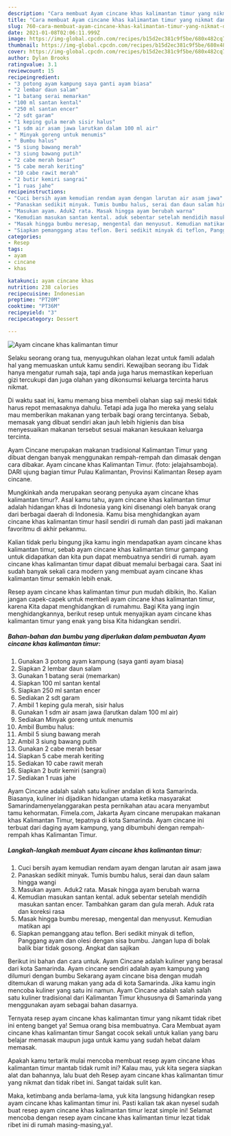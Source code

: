 ```yaml
---
description: "Cara membuat Ayam cincane khas kalimantan timur yang nikmat dan Mudah Dibuat"
title: "Cara membuat Ayam cincane khas kalimantan timur yang nikmat dan Mudah Dibuat"
slug: 760-cara-membuat-ayam-cincane-khas-kalimantan-timur-yang-nikmat-dan-mudah-dibuat
date: 2021-01-08T02:06:11.999Z
image: https://img-global.cpcdn.com/recipes/b15d2ec381c9f5be/680x482cq70/ayam-cincane-khas-kalimantan-timur-foto-resep-utama.jpg
thumbnail: https://img-global.cpcdn.com/recipes/b15d2ec381c9f5be/680x482cq70/ayam-cincane-khas-kalimantan-timur-foto-resep-utama.jpg
cover: https://img-global.cpcdn.com/recipes/b15d2ec381c9f5be/680x482cq70/ayam-cincane-khas-kalimantan-timur-foto-resep-utama.jpg
author: Dylan Brooks
ratingvalue: 3.1
reviewcount: 15
recipeingredient:
- "3 potong ayam kampung saya ganti ayam biasa"
- "2 lembar daun salam"
- "1 batang serai memarkan"
- "100 ml santan kental"
- "250 ml santan encer"
- "2 sdt garam"
- "1 keping gula merah sisir halus"
- "1 sdm air asam jawa larutkan dalam 100 ml air"
- " Minyak goreng untuk menumis"
- " Bumbu halus"
- "5 siung bawang merah"
- "3 siung bawang putih"
- "2 cabe merah besar"
- "5 cabe merah keriting"
- "10 cabe rawit merah"
- "2 butir kemiri sangrai"
- "1 ruas jahe"
recipeinstructions:
- "Cuci bersih ayam kemudian rendam ayam dengan larutan air asam jawa"
- "Panaskan sedikit minyak. Tumis bumbu halus, serai dan daun salam hingga wangi"
- "Masukan ayam. Aduk2 rata. Masak hingga ayam berubah warna"
- "Kemudian masukan santan kental. aduk sebentar setelah mendidih masukan santan encer. Tambahkan garam dan gula merah. Aduk rata dan koreksi rasa"
- "Masak hingga bumbu meresap, mengental dan menyusut. Kemudian matikan api"
- "Siapkan pemanggang atau teflon. Beri sedikit minyak di teflon, Panggang ayam dan olesi dengan sisa bumbu. Jangan lupa di bolak balik biar tidak gosong. Angkat dan sajikan"
categories:
- Resep
tags:
- ayam
- cincane
- khas

katakunci: ayam cincane khas 
nutrition: 238 calories
recipecuisine: Indonesian
preptime: "PT20M"
cooktime: "PT36M"
recipeyield: "3"
recipecategory: Dessert

---
```



![Ayam cincane khas kalimantan timur](https://img-global.cpcdn.com/recipes/b15d2ec381c9f5be/680x482cq70/ayam-cincane-khas-kalimantan-timur-foto-resep-utama.jpg)

Selaku seorang orang tua, menyuguhkan olahan lezat untuk famili adalah hal yang memuaskan untuk kamu sendiri. Kewajiban seorang ibu Tidak hanya mengatur rumah saja, tapi anda juga harus memastikan keperluan gizi tercukupi dan juga olahan yang dikonsumsi keluarga tercinta harus nikmat.

Di waktu  saat ini, kamu memang bisa membeli olahan siap saji meski tidak harus repot memasaknya dahulu. Tetapi ada juga lho mereka yang selalu mau memberikan makanan yang terbaik bagi orang tercintanya. Sebab, memasak yang dibuat sendiri akan jauh lebih higienis dan bisa menyesuaikan makanan tersebut sesuai makanan kesukaan keluarga tercinta. 

Ayam Cincane merupakan makanan tradisional Kalimantan Timur yang dibuat dengan banyak menggunakan rempah-rempah dan dimasak dengan cara dibakar. Ayam cincane khas Kalimantan Timur. (foto: jelajahsamboja). DARI ujung bagian timur Pulau Kalimantan, Provinsi Kalimantan Resep ayam cincane.

Mungkinkah anda merupakan seorang penyuka ayam cincane khas kalimantan timur?. Asal kamu tahu, ayam cincane khas kalimantan timur adalah hidangan khas di Indonesia yang kini disenangi oleh banyak orang dari berbagai daerah di Indonesia. Kamu bisa menghidangkan ayam cincane khas kalimantan timur hasil sendiri di rumah dan pasti jadi makanan favoritmu di akhir pekanmu.

Kalian tidak perlu bingung jika kamu ingin mendapatkan ayam cincane khas kalimantan timur, sebab ayam cincane khas kalimantan timur gampang untuk didapatkan dan kita pun dapat membuatnya sendiri di rumah. ayam cincane khas kalimantan timur dapat dibuat memalui berbagai cara. Saat ini sudah banyak sekali cara modern yang membuat ayam cincane khas kalimantan timur semakin lebih enak.

Resep ayam cincane khas kalimantan timur pun mudah dibikin, lho. Kalian jangan capek-capek untuk membeli ayam cincane khas kalimantan timur, karena Kita dapat menghidangkan di rumahmu. Bagi Kita yang ingin menghidangkannya, berikut resep untuk menyajikan ayam cincane khas kalimantan timur yang enak yang bisa Kita hidangkan sendiri.

<!--inarticleads1-->

##### Bahan-bahan dan bumbu yang diperlukan dalam pembuatan Ayam cincane khas kalimantan timur:

1. Gunakan 3 potong ayam kampung (saya ganti ayam biasa)
1. Siapkan 2 lembar daun salam
1. Gunakan 1 batang serai (memarkan)
1. Siapkan 100 ml santan kental
1. Siapkan 250 ml santan encer
1. Sediakan 2 sdt garam
1. Ambil 1 keping gula merah, sisir halus
1. Gunakan 1 sdm air asam jawa (larutkan dalam 100 ml air)
1. Sediakan  Minyak goreng untuk menumis
1. Ambil  Bumbu halus:
1. Ambil 5 siung bawang merah
1. Ambil 3 siung bawang putih
1. Gunakan 2 cabe merah besar
1. Siapkan 5 cabe merah keriting
1. Sediakan 10 cabe rawit merah
1. Siapkan 2 butir kemiri (sangrai)
1. Sediakan 1 ruas jahe


Ayam Cincane adalah salah satu kuliner andalan di kota Samarinda. Biasanya, kuliner ini dijadikan hidangan utama ketika masyarakat Samarindamenyelanggarakan pesta pernikahan atau acara menyambut tamu kehormatan. Fimela.com, Jakarta Ayam cincane merupakan makanan khas Kalimantan Timur, tepatnya di kota Samarinda. Ayam cincane ini terbuat dari daging ayam kampung, yang dibumbuhi dengan rempah-rempah khas Kalimantan Timur. 

<!--inarticleads2-->

##### Langkah-langkah membuat Ayam cincane khas kalimantan timur:

1. Cuci bersih ayam kemudian rendam ayam dengan larutan air asam jawa
1. Panaskan sedikit minyak. Tumis bumbu halus, serai dan daun salam hingga wangi
1. Masukan ayam. Aduk2 rata. Masak hingga ayam berubah warna
1. Kemudian masukan santan kental. aduk sebentar setelah mendidih masukan santan encer. Tambahkan garam dan gula merah. Aduk rata dan koreksi rasa
1. Masak hingga bumbu meresap, mengental dan menyusut. Kemudian matikan api
1. Siapkan pemanggang atau teflon. Beri sedikit minyak di teflon, Panggang ayam dan olesi dengan sisa bumbu. Jangan lupa di bolak balik biar tidak gosong. Angkat dan sajikan


Berikut ini bahan dan cara untuk. Ayam Cincane adalah kuliner yang berasal dari kota Samarinda. Ayam cincane sendiri adalah ayam kampung yang dilumuri dengan bumbu Sekarang ayam cincane bisa dengan mudah ditemukan di warung makan yang ada di kota Samarinda. Jika kamu ingin mencoba kuliner yang satu ini namun. Ayam Cincane adalah salah salah satu kuliner tradisional dari Kalimantan Timur khususnya di Samarinda yang menggunakan ayam sebagai bahan dasarnya. 

Ternyata resep ayam cincane khas kalimantan timur yang nikamt tidak ribet ini enteng banget ya! Semua orang bisa membuatnya. Cara Membuat ayam cincane khas kalimantan timur Sangat cocok sekali untuk kalian yang baru belajar memasak maupun juga untuk kamu yang sudah hebat dalam memasak.

Apakah kamu tertarik mulai mencoba membuat resep ayam cincane khas kalimantan timur mantab tidak rumit ini? Kalau mau, yuk kita segera siapkan alat dan bahannya, lalu buat deh Resep ayam cincane khas kalimantan timur yang nikmat dan tidak ribet ini. Sangat taidak sulit kan. 

Maka, ketimbang anda berlama-lama, yuk kita langsung hidangkan resep ayam cincane khas kalimantan timur ini. Pasti kalian tak akan nyesel sudah buat resep ayam cincane khas kalimantan timur lezat simple ini! Selamat mencoba dengan resep ayam cincane khas kalimantan timur lezat tidak ribet ini di rumah masing-masing,ya!.


